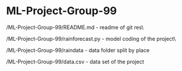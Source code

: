 # ML-Project-Group-99

/ML-Project-Group-99/README.md - readme of git res\

/ML-Project-Group-99/rainforecast.py - model coding of the project\

/ML-Project-Group-99/raindata - data folder split by place

/ML-Project-Group-99/data.csv - data set of the project

